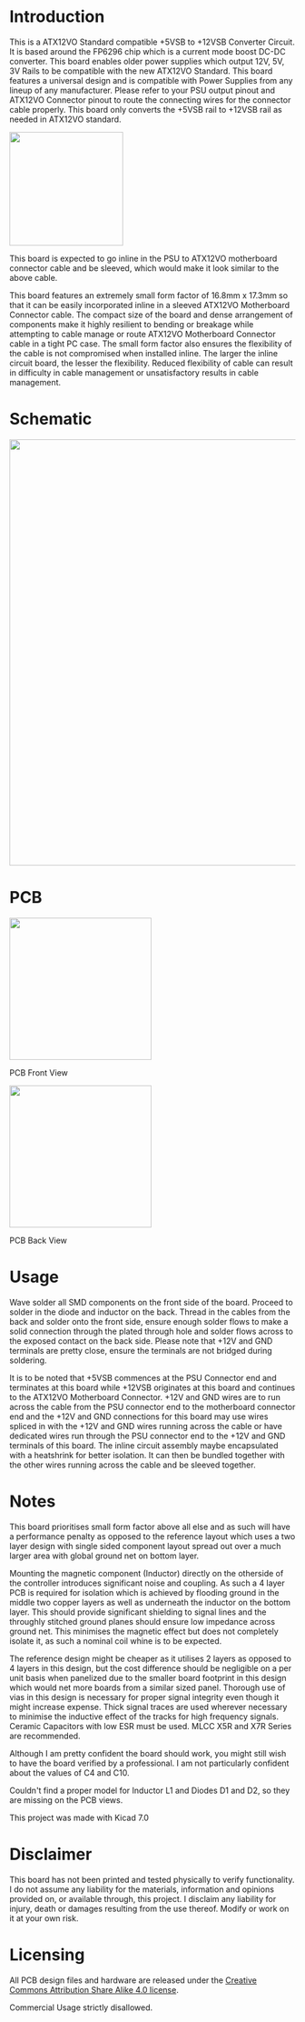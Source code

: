 # Introduction

This is a ATX12VO Standard compatible +5VSB to +12VSB Converter Circuit. It is based around the FP6296 chip which is a current mode boost DC-DC converter. This board enables older power supplies which output 12V, 5V, 3V Rails to be compatible with the new ATX12VO Standard. This board features a universal design and is compatible with Power Supplies from any lineup of any manufacturer. Please refer to your PSU output pinout and ATX12VO Connector pinout to route the connecting wires for the connector cable properly. This board only converts the +5VSB rail to +12VSB rail as needed in ATX12VO standard.

<img src= "https://user-images.githubusercontent.com/53912269/232194250-7f955c80-2642-498a-ae24-f675714303cc.png"  width="200"> 

This board is expected to go inline in the PSU to ATX12VO motherboard connector cable and be sleeved, which would make it look similar to the above cable.

This board features an extremely small form factor of 16.8mm x 17.3mm so that it can be easily incorporated inline in a sleeved ATX12VO Motherboard Connector cable. The compact size of the board and dense arrangement of components make it highly resilient to bending or breakage while attempting to cable manage or route ATX12VO Motherboard Connector cable in a tight PC case. The small form factor also ensures the flexibility of the cable is not compromised when installed inline. The larger the inline circuit board, the lesser the flexibility. Reduced flexibility of cable can result in difficulty in cable management or unsatisfactory results in cable management.


# Schematic

<img src= "https://user-images.githubusercontent.com/53912269/232120125-1deb1704-0188-4783-b5d2-be8cb820dbed.png"  width="750"> 


# PCB

<img src="https://user-images.githubusercontent.com/53912269/232188920-34c76fb8-cfb7-4699-81d4-b1005601bacc.png" width ="250">        

PCB Front View

<img src="https://user-images.githubusercontent.com/53912269/232189052-a326f1e7-1ed4-454e-8c3d-7d5ca8a89cb7.png" width ="250">

PCB Back View


# Usage

Wave solder all SMD components on the front side of the board. Proceed to solder in the diode and inductor on the back. Thread in the cables from the back and solder onto the front side, ensure enough solder flows to make a solid connection through the plated through hole and solder flows across to the exposed contact on the back side. Please note that +12V and GND terminals are pretty close, ensure the terminals are not bridged during soldering.

It is to be noted that +5VSB commences at the PSU Connector end and terminates at this board while +12VSB originates at this board and continues to the ATX12VO Motherboard Connector. +12V and GND wires are to run across the cable from the PSU connector end to the motherboard connector end and the +12V and GND connections for this board may use wires spliced in with the +12V and GND wires running across the cable or have dedicated wires run through the PSU connector end to the +12V and GND terminals of this board. The inline circuit assembly maybe encapsulated with a heatshrink for better isolation. It can then be bundled together with the other wires running across the cable and be sleeved together. 

# Notes

This board prioritises small form factor above all else and as such will have a performance penalty as opposed to the reference layout which uses a two layer design with single sided component layout spread out over a much larger area with global ground net on bottom layer. 

Mounting the magnetic component (Inductor) directly on the otherside of the controller introduces significant noise and coupling. As such a 4 layer PCB is required for isolation which is achieved by flooding ground in the middle two copper layers as well as underneath the inductor on the bottom layer. This should provide significant shielding to signal lines and the throughly stitched ground planes should ensure low impedance across ground net. This minimises the magnetic effect but does not completely isolate it, as such a nominal coil whine is to be expected.

The reference design might be cheaper as it utilises 2 layers as opposed to 4 layers in this design, but the cost difference should be negligible on a per unit basis when panelized due to the smaller board footprint in this design which would net more boards from a similar sized panel. Thorough use of vias in this design is necessary for proper signal integrity even though it might increase expense. Thick signal traces are used wherever necessary to minimise the inductive effect of the tracks for high frequency signals. Ceramic Capacitors with low ESR must be used. MLCC X5R and X7R Series are recommended.

Although I am pretty confident the board should work, you might still wish to have the board verified by a professional. I am not particularly confident about the values of C4 and C10.

Couldn't find a proper model for Inductor L1 and Diodes D1 and D2, so they are missing on the PCB views.

This project was made with Kicad 7.0


# Disclaimer
This board has not been printed and tested physically to verify functionality. I do not assume any liability for the materials, information and opinions provided on, or available through, this project. I disclaim any liability for injury, death or damages resulting from the use thereof. Modify or work on it at your own risk.

# Licensing
All PCB design files and hardware are released under the [Creative Commons Attribution Share Alike 4.0 license](https://choosealicense.com/licenses/cc-by-sa-4.0/). 

Commercial Usage strictly disallowed.
